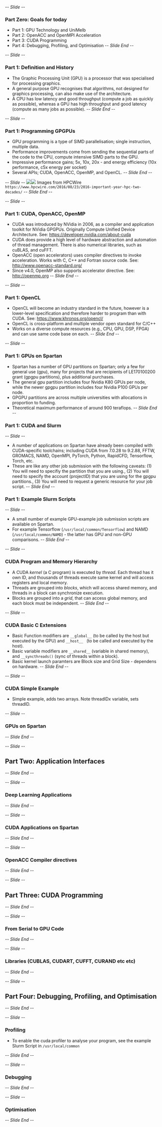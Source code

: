 -- *Slide* --
### Part Zero: Goals for today
* Part 1: GPU Technology and UniMelb
* Part 2: OpenACC and OpenMPI Acceleration
* Part 3: CUDA Programming
* Part 4: Debugging, Profiling, and Optimisation
-- *Slide End* --

-- *Slide* --
### Part 1: Definition and History
* The Graphic Processing Unit (GPU) is a processor that was specialised for processing graphics.
* A general purpose GPU recognises that algorithms, not designed for graphics processing, can also make use of the architecture. 
* A CPU has low latency and good throughput (compute a job as quickly as possible), whereas a GPU has high throughput and good latency (compute as many jobs as possible). 
-- *Slide End* --

-- *Slide* --
### Part 1: Programming GPGPUs
* GPU programming is a type of SIMD parallelisation; single instruction, multiple data. 
* Performance improvements come from sending the sequential parts of the code to the CPU, compute intensive SIMD parts to the GPU.
* Impressive performance gains; 5x, 10x, 20x - and energy efficiency (10x performance, c5x energy per socket) 
* Several APIs; CUDA, OpenACC, OpenMP, and OpenCL.
-- *Slide End* --

-- *Slide* --
<img src="https://raw.githubusercontent.com/UoM-ResPlat-DevOps/SpartanGPUCourse/master/Images/Natoli-CPUvGPU-peak-DP-600x-300x232.png" /><img src="https://raw.githubusercontent.com/UoM-ResPlat-DevOps/SpartanGPUCourse/master/Images/Natoli-CPUvGPU-peak-mem-bw-600x-300x241.png" />
Images from HPCWire `https://www.hpcwire.com/2016/08/23/2016-important-year-hpc-two-decades/`
-- *Slide End* --

-- *Slide* --
### Part 1: CUDA, OpenACC, OpenMP
* CUDA was introduced by NVidia in 2006, as a compiler and application toolkit for NVidia GPGPUs. Originally Compute Unified Device Architecture. See: https://developer.nvidia.com/about-cuda
* CUDA does provide a high level of hardware abstraction and automation of thread management. There is also  numerical libraries, such as cuBLAS, and cuFFT.
* OpenACC (open accelerators) uses compiler directives to invoke acceleration. Works with C, C++ and Fortran source code. See: http://www.openacc-standard.org/
* Since v4.0, OpenMP also supports accelerator directive. See: http://openmp.org
-- *Slide End* --

-- *Slide* --
### Part 1: OpenCL
* OpenCL will become an industry standard in the future, however is a lower-level specification and therefore harder to program than with CUDA. See: https://www.khronos.org/opencl/
* OpenCL is cross-platform and multiple vendor open standard for C/C++
* Works on a diverse compute resources (e.g., CPU, GPU, DSP, FPGA) and can use same code base on each.
-- *Slide End* --

-- *Slide* --
### Part 1: GPUs on Spartan
* Spartan has a number of GPU partitions on Spartan; only a few for general use (gpu), many for projects that are recipients of LE170100200 grant (gpgpu partitions), plus additional purchases. 
* The general gpu partition includes four Nvidia K80 GPUs per node, while the newer gpgpu partition includes four Nvidia P100 GPUs per node. 
* GPGPU partitions are across multiple universities with allocations in proportion to funding.
* Theoretical maximum performance of around 900 teraflops. 
-- *Slide End* --

### Part 1: CUDA and Slurm
-- *Slide* --
* A number of applications on Spartan have already been compiled with CUDA-specific toolchains; including CUDA from 7.0.28 to 9.2.88, FFTW, GROMACS, NAMD, OpenMPI, PyTorch, Python, RapidCFD, Tensorflow, Torch, etc.
* These are like any other job submission with the following caveats: (1) You will need to specifiy the partition that you are using., (2) You will need to specify the account (projectID) that you are using for the gpgpu partitions., (3) You will need to request a generic resource for your job script. 
-- *Slide End* --

### Part 1: Example Slurm Scripts
-- *Slide* --
* A small number of example GPU-example job submission scripts are available on Spartan.
* For example Tensorflow (`/usr/local/common/Tensorflow`) and NAMD (`/usr/local/common/NAMD`) - the latter has GPU and non-GPU comparisons.
-- *Slide End* --

-- *Slide* --
### CUDA Program and Memory Hierarchy
* A CUDA _kernel_ (a C program) is executed by _thread_. Each thread has it own ID, and thousands of threads execute same kernel and will access registers and local memory. 
* Threads are grouped into _blocks_, which will access shared memory, and threads in a block can synchronize execution. 
* Blocks are grouped into a _grid_, that can access global memory, and each block must be independent.
-- *Slide End* --

-- *Slide* --
### CUDA Basic C Extensions
* Basic Function modifiers are `__global__` (to be called by the host but executed by the GPU) and `__host__ ` (to be called and executed by the host).
* Basic variable modifiers are `__shared__` (variable in shared memory), and `__syncthreads()` (sync of threads within a block).
* Basic kernel launch paramters are Block size and Grid Size - dependens on hardware.
-- *Slide End* --

-- *Slide* --
### CUDA Simple Example
* Simple example, adds two arrays. Note threadIDx variable, sets threadID.

-- *Slide* --
### GPUs on Spartan
-- *Slide End* --

-- *Slide* --
## Part Two: Application Interfaces
-- *Slide End* --

-- *Slide* --
### Deep Learning Applications
-- *Slide End* --

-- *Slide* --
### CUDA Applications on Spartan
-- *Slide End* --

-- *Slide* --
### OpenACC Compiler directives
-- *Slide End* --

-- *Slide* --
## Part Three: CUDA Programming
-- *Slide End* --

-- *Slide* --
### From Serial to GPU Code

-- *Slide End* --

-- *Slide* --
### Libraries (CUBLAS, CUDART, CUFFT, CURAND etc etc)
-- *Slide End* --

-- *Slide* --
## Part Four: Debugging, Profiling, and Optimisation
-- *Slide End* --

-- *Slide* --
### Profiling
* To enable the cuda profiler to analyse your program, see the example Slurm Script in `/usr/local/common`

-- *Slide End* --

-- *Slide* --
### Debugging
-- *Slide End* --

-- *Slide* --
### Optimisation
-- *Slide End* --


